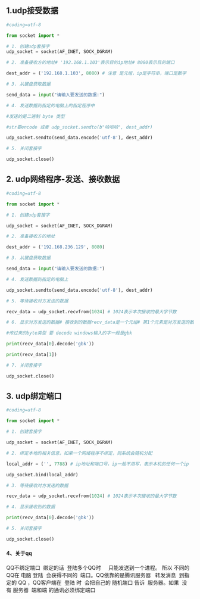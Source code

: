 ## 1.udp接受数据

```py
#coding=utf-8

from socket import *

# 1. 创建udp套接字
udp_socket = socket(AF_INET, SOCK_DGRAM)

# 2. 准备接收方的地址# '192.168.1.103'表示目的ip地址# 8080表示目的端口

dest_addr = ('192.168.1.103', 8080) # 注意 是元组，ip是字符串，端口是数字

# 3. 从键盘获取数据

send_data = input("请输入要发送的数据:")

# 4. 发送数据到指定的电脑上的指定程序中

#发送的是二进制 byte 类型

#str要encode 或者 udp_socket.sendto(b"哈哈哈", dest_addr)

udp_socket.sendto(send_data.encode('utf-8'), dest_addr)

# 5. 关闭套接字

udp_socket.close()
```

## 2. udp网络程序-发送、接收数据

```py
#coding=utf-8

from socket import *

# 1. 创建udp套接字

udp_socket = socket(AF_INET, SOCK_DGRAM)

# 2. 准备接收方的地址

dest_addr = ('192.168.236.129', 8080)

# 3. 从键盘获取数据

send_data = input("请输入要发送的数据:")

# 4. 发送数据到指定的电脑上

udp_socket.sendto(send_data.encode('utf-8'), dest_addr)

# 5. 等待接收对方发送的数据

recv_data = udp_socket.recvfrom(1024) # 1024表示本次接收的最大字节数

# 6. 显示对方发送的数据# 接收到的数据recv_data是一个元组# 第1个元素是对方发送的数据# 第2个元素是对方的ip和端口

#传过来的byte类型 要 decode windows输入的字一般是gbk

print(recv_data[0].decode('gbk'))

print(recv_data[1])

# 7. 关闭套接字

udp_socket.close()
```

## 3. udp绑定端口

```py
#coding=utf-8

from socket import *

# 1. 创建套接字

udp_socket = socket(AF_INET, SOCK_DGRAM)

# 2. 绑定本地的相关信息，如果一个网络程序不绑定，则系统会随机分配

local_addr = ('', 7788) # ip地址和端口号，ip一般不用写，表示本机的任何一个ip

udp_socket.bind(local_addr)

# 3. 等待接收对方发送的数据

recv_data = udp_socket.recvfrom(1024) # 1024表示本次接收的最大字节数

# 4. 显示接收到的数据

print(recv_data[0].decode('gbk'))

# 5. 关闭套接字

udp_socket.close()
```

#### 4、关于qq

  QQ不绑定端口  绑定的话  登陆多个QQ时     只能发送到一个进程。 所以 不同的  QQ在 电脑 登陆  会获得不同的  端口。QQ依靠的是腾讯服务器   转发消息  到指定的 QQ ，QQ客户端在  登陆 时  会把自己的 随机端口 告诉  服务器。如果  没有 服务器  端和端 的通讯必须绑定端口


